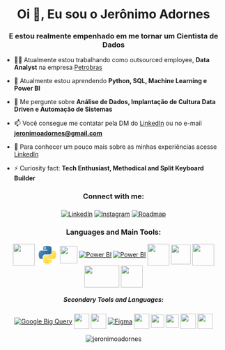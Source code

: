 <h1 align="center">Oi 👋, Eu sou o Jerônimo Adornes</h1>
<h3 align="center">E estou realmente empenhado em me tornar um Cientista de Dados</h3>

- 👨‍💻 Atualmente estou trabalhando como outsourced employee, **Data Analyst** na empresa [Petrobras](https://petrobras.com.br/)

- 🌱 Atualmente estou aprendendo **Python, SQL, Machine Learning e Power BI**

- 💬 Me pergunte sobre **Análise de Dados, Implantação de Cultura Data Driven e Automação de Sistemas**

- 📫 Você consegue me contatar pela DM do [LinkedIn](https://www.linkedin.com/in/jeronimoadornes/) ou no e-mail **jeronimoadornes@gmail.com**

- 📄 Para conhecer um pouco mais sobre as minhas experiências acesse [LinkedIn](https://www.linkedin.com/in/jeronimoadornes/)

- ⚡ Curiosity fact: **Tech Enthusiast, Methodical and Split Keyboard Builder**

<h3 align="center">Connect with me:</h3>
<p align="center">
  <!-- LINKED IN -->
  <a href="https://www.linkedin.com/in/jeronimoadornes" target="blank" title="Lnked In">
    <img src="https://raw.githubusercontent.com/rahuldkjain/github-profile-readme-generator/master/src/images/icons/Social/linked-in-alt.svg" alt="LinkedIn" height="40" width="40" align="middle"/></a>
  <!-- INSTA -->
  <a href="https://instagram.com/efexx.tech" target="blank" title="Instagram">
    <img src="https://raw.githubusercontent.com/rahuldkjain/github-profile-readme-generator/master/src/images/icons/Social/instagram.svg" alt="Instagram" height="40" width="40" align="middle"/></a>
  <!-- ROADMAP -->
  <a href="https://roadmap.sh/u/efexx" target="blank" title="My Study Roadmaps">
    <img src="https://avatars.githubusercontent.com/u/120650344?s=280&v=4" alt="Roadmap" height="40" width="40" align="middle"/>
</a>
</p>

<h3 align="center">Languages and Main Tools:</h3>
<p align="center">
  <!-- LANGUAGES -->
  <!-- SQL -->
  <a href="https://www.ibm.com/docs/pt-br/i/7.5?topic=concepts-structured-query-language" rel="noreferrer" title="SQL">
    <img src="https://symbols.getvecta.com/stencil_28/61_sql-database-generic.90b41636a8.svg" width="50px" height="50px" align="middle"/></a>
  <!-- PYTHON -->
  <a href="https://www.python.org" target="_blank" rel="noreferrer" title="Python.py">
    <img src="https://raw.githubusercontent.com/devicons/devicon/master/icons/python/python-original.svg" alt="Python" width="50" height="50" align="middle"/></a>
  <!-- M LANGUAGE -->
  <a href="https://learn.microsoft.com/pt-br/powerquery-m/power-query-m-language-specification" rel="noreferrer" title="M Language">
    <img src="https://upload.wikimedia.org/wikipedia/commons/thumb/4/44/Microsoft_logo.svg/120px-Microsoft_logo.svg.png" width="40" height="40" align="middle"/></a>
  <!-- TOOLS -->
  <!-- POWER BI -->
  <a href="https://www.microsoft.com/pt-br/power-platform/products/power-bi/" target="_blank" rel="noreferrer" title="Microsoft Power BI">
    <img src="https://raw.githubusercontent.com/microsoft/PowerBI-Icons/2bf1c982fb24528eee1559a96a25eb534c175cfd/SVG/Power-BI.svg" alt="Power BI" width="50" height="50" align="middle"/></a>
    <!-- SQL Server -->
  <a href="https://www.microsoft.com/pt-br/sql-server/sql-server-downloads" rel="noreferrer" title="SQL SERVER">
    <img src="https://www.freeiconspng.com/uploads/sql-server-icon-png-8.png" alt="Power BI" width="50" height="50" align="middle"/></a>
  <!-- EXCEL -->
  <a href="https://www.microsoft.com/pt-br/microsoft-365/excel" target="_blank" rel="noreferrer" title="Microsoft Excel">
    <img src="https://logospng.org/download/microsoft-excel/logo-microsoft-excel-512.png" width="50px" height="50px" align="middle"/></a>
    <!-- VSCODE -->
  <a href="https://code.visualstudio.com/" rel="noreferrer" title="VSCode">
    <img src="https://code.visualstudio.com/assets/images/code-stable.png" width="45px" height="45px" align="middle"/></a>
  <!-- DBEAVER -->
  <a href="https://dbeaver.io/" rel="noreferrer" title="DBeaver">
    <img src="https://dbeaver.io/wp-content/uploads/2015/09/beaver-head.png" width="50px" height="50px" align="middle"/></a>
  <!-- TDV TIBCO -->
  <a href="https://docs.tibco.com/products/tibco-data-virtualization" rel="noreferrer" title="TIBCO Data Virtualization (TDV)">
    <img src="https://i.ytimg.com/vi/-sPIN4ui1gQ/maxresdefault.jpg" width="80px" height="50px" align="middle"/></a>
  <!-- OBSIDIAN -->
  <a href="https://obsidian.md/" target="_blank" rel="noreferrer" title="Obsidian">
    <img src="https://upload.wikimedia.org/wikipedia/commons/thumb/1/10/2023_Obsidian_logo.svg/240px-2023_Obsidian_logo.svg.png" width="50px" height="50px" align="middle"/></a>
</p>

<h5 align="center">Secondary Tools and Languages:</h5>
<p align="center">
   <!-- Google Big Query -->
  <a href="https://console.cloud.google.com/bigquery" target="_blank" rel="noreferrer" title="Google Big Query">
    <img src="https://cdn.worldvectorlogo.com/logos/google-bigquery-logo-1.svg" alt="Google Big Query" width="35px" height="35px" align="middle"/></a>
  <!-- Jupyter Notebook -->
  <a href="https://jupyter.org/" rel="noreferrer" title="Jupyter Notebook">
    <img src="https://jupyter.org/assets/homepage/main-logo.svg" width="35px" height="35px" align="middle"/></a>
    <!-- SSMS -->
  <a href="https://learn.microsoft.com/pt-br/sql/ssms/sql-server-management-studio-ssms?view=sql-server-ver16" rel="noreferrer" title="SSMS">
    <img src="https://bobcares.com/wp-content/uploads/2022/03/Image2-2.png" width="35px" height="35px" align="middle"/></a>
   <!-- FIGMA -->
  <a href="https://www.figma.com/" target="_blank" rel="noreferrer" title="Figma">
    <img src="https://www.vectorlogo.zone/logos/figma/figma-icon.svg" alt="Figma" width="30px" height="30px" align="middle"/></a>
    <!-- SERVICE NOW -->
  <a href="https://www.servicenow.com/" rel="noreferrer" title="Service Now Catalog Builder">
    <img src="https://play-lh.googleusercontent.com/tx6KvUHxMaVEPnQZcRn2_Nqn8-cFqQsoJknZBtGRgzYFB_D5PvRmjHU397wLst9YZB0=w240-h480-rw" width="35px" height="35px" align="middle"/></a>
  <!-- COPILOT -->
  <a href="https://www.microsoft.com/pt-br/microsoft-copilot/personal-ai-assistant" target="_blank" rel="noreferrer" title="Microsoft Copilot">
    <img src="https://cdn-dynmedia-1.microsoft.com/is/image/microsoftcorp/364779-copilot-icon?resMode=sharp2&op_usm=1.5,0.65,15,0&wid=64&hei=64&qlt=100&fmt=png-alpha&fit=constrain" width="30px" height="30px" align="middle"/></a>
   <!-- CSS -->
  <a href="https://developer.mozilla.org/pt-BR/docs/Web/CSS" rel="noreferrer" title="CSS">
    <img src="https://upload.wikimedia.org/wikipedia/commons/thumb/a/ab/Official_CSS_Logo.svg/600px-Official_CSS_Logo.svg.png" width="30px" height="30px" align="middle"/></a>
   <!-- Javascript -->
  <a href="https://www.javascript.com/" rel="noreferrer" title="Javascript">
    <img src="https://code.visualstudio.com/assets/home/language-js.png" width="35px" height="35px" align="middle"/></a>
       <!-- HTML -->
  <a href="https://developer.mozilla.org/pt-BR/docs/Web/HTML" title="HTML">
    <img src="https://code.visualstudio.com/assets/home/language-html.png" width="35px" height="35px" align="middle"/></a>
</p>

<div align="center">
  <p>
    <img src="https://github-readme-stats.vercel.app/api/top-langs?username=jeronimoadornes&show_icons=true&locale=en&layout=compact" alt="jeronimoadornes" />
  </p>
</div>


<!---
JeronimoAdornes/JeronimoAdornes is a ✨ special ✨ repository because its `README.md` (this file) appears on your GitHub profile.
You can click the Preview link to take a look at your changes.


- 👋 Hi, I’m @JeronimoAdornes
- 👀 I’m interested in ...
- 🌱 I’m currently learning ...
- 💞️ I’m looking to collaborate on ...
- 📫 How to reach me ...
--->

